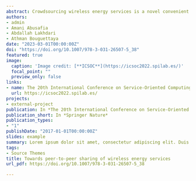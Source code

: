 ```yaml
---
abstract: Crowdsourcing wireless energy services is a novel convenient alternative to charge IoT devices. We demonstrate peer-to-peer wireless energy services sharing between smartphones over a distance. Our demo leverages (1) a service-based technique to share energy services, (2) state-of-the-art power transfer technology over a distance, and (3) a mobile application to enable communication between energy providers and consumers. In addition, our application monitors the charging process between IoT devices to collect a dataset for further analysis. Moreover, in this demo, we compare the peer-to-peer energy transfer between two smartphones using different charging technologies, i.e., cable charging, reverse charging, and wireless charging over a distance. A set of preliminary experiments have been conducted on a real collected dataset to analyze and demonstrate the behavior of the current wireless and traditional charging technologies.
authors:
- admin
- Amani Abusafia
- Abdallah Lakhdari
- Athman Bouguettaya
date: "2023-03-01T00:00:00Z"
doi: "https://doi.org/10.1007/978-3-031-26507-5_38"
featured: true
image:
  caption: 'Image credit: [**ICSOC**](https://icsoc2022.spilab.es/)'
  focal_point: ""
  preview_only: false
links:
- name: The 20th International Conference on Service-Oriented Computing
  url: https://icsoc2022.spilab.es/
projects:
- external-project
publication: In *The 20th International Conference on Service-Oriented Computing (ICSOC)*
publication_short: In *Springer Nature*
publication_types:
- "1"
publishDate: "2017-01-01T00:00:00Z"
slides: example
summary: Lorem ipsum dolor sit amet, consectetur adipiscing elit. Duis posuere tellus ac convallis placerat. Proin tincidunt magna sed ex sollicitudin condimentum.
tags:
- Source Themes
title: Towards peer-to-peer sharing of wireless energy services
url_pdf: https://doi.org/10.1007/978-3-031-26507-5_38

---
```


